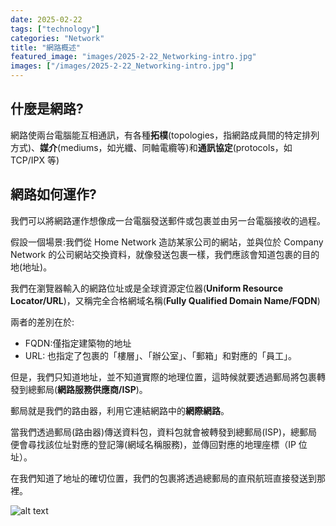 ```yaml
---
date: 2025-02-22
tags: ["technology"]
categories: "Network"
title: "網路概述"
featured_image: "images/2025-2-22_Networking-intro.jpg"
images: ["/images/2025-2-22_Networking-intro.jpg"]
---
```


## 什麼是網路?

網路使兩台電腦能互相通訊，有各種**拓樸**(topologies，指網路成員間的特定排列方式)、**媒介**(mediums，如光纖、同軸電纜等)和**通訊協定**(protocols，如 TCP/IPX 等)

## 網路如何運作?

我們可以將網路運作想像成一台電腦發送郵件或包裹並由另一台電腦接收的過程。

假設一個場景:我們從 Home Network 造訪某家公司的網站，並與位於 Company Network 的公司網站交換資料，就像發送包裹一樣，我們應該會知道包裹的目的地(地址)。

我們在瀏覽器輸入的網路位址或是全球資源定位器(**Uniform Resource Locator/URL**)，又稱完全合格網域名稱(**Fully Qualified Domain Name/FQDN**)

兩者的差別在於:

- FQDN:僅指定建築物的地址
- URL: 也指定了包裹的「樓層」、「辦公室」、「郵箱」和對應的「員工」。

但是，我們只知道地址，並不知道實際的地理位置，這時候就要透過郵局將包裹轉發到總郵局(**網路服務供應商/ISP**)。

郵局就是我們的路由器，利用它連結網路中的**網際網路**。

當我們透過郵局(路由器)傳送資料包，資料包就會被轉發到總郵局(ISP)，總郵局便會尋找該位址對應的登記簿(網域名稱服務)，並傳回對應的地理座標（IP 位址）。

在我們知道了地址的確切位置，我們的包裹將透過總郵局的直飛航班直接發送到那裡。

![alt text](/images/Networking-intro.jpg)
